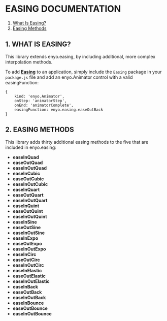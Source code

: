 # EASING DOCUMENTATION #

1. [What Is Easing?](#1)
2. [Easing Methods](#2)

<a name="1"></a>
## 1. WHAT IS EASING? ##

This library extends enyo.easing, by including additional, more complex interpolation methods.

To add **[Easing](https://github.com/enyojs/layout/easing)** to an application, simply include the
`Easing` package in your `package.js` file and add an enyo.Animator control with 
a valid easingFunction:

    {
        kind: 'enyo.Animator',
        onStep: 'animatorStep',
        onEnd: 'animatorComplete',
        easingFunction: enyo.easing.easeOutBack   
    }

<a name="2"></a>
## 2. EASING METHODS ##

This library adds thirty additional easing methods to the five that are included in enyo.easing:

* **easeInQuad**
* **easeOutQuad**
* **easeInOutQuad**
* **easeInCubic**
* **easeOutCubic**
* **easeInOutCubic**
* **easeInQuart**
* **easeOutQuart**
* **easeInOutQuart**
* **easeInQuint**
* **easeOutQuint**
* **easeInOutQuint**
* **easeInSine**
* **easeOutSine**
* **easeInOutSine**
* **easeInExpo**
* **easeOutExpo**
* **easeInOutExpo**
* **easeInCirc**
* **easeOutCirc**
* **easeInOutCirc**
* **easeInElastic**
* **easeOutElastic**
* **easeInOutElastic**
* **easeInBack**
* **easeOutBack**
* **easeInOutBack**
* **easeInBounce**
* **easeOutBounce**
* **easeInOutBounce**
